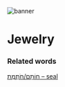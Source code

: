 <html><body><img id="banner" src="/sahd/images/banners/banner.png" alt="banner" /></body></html>

# **Jewelry**


### Related words
[חוֹתָם/חֹתֶמֶת – seal](../words/seal.md)<br>